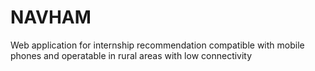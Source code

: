 # NAVHAM
Web application for internship recommendation compatible with mobile phones and operatable in rural areas with low connectivity
